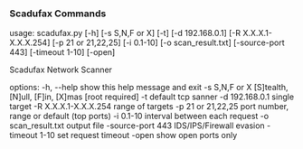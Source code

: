 ### Scadufax Commands

usage: scadufax.py [-h] [-s S,N,F or X] [-t] [-d 192.168.0.1] [-R X.X.X.1-X.X.X.254]
                   [-p 21 or 21,22,25] [-i 0.1-10] [-o scan_result.txt] [-source-port 443]
                   [-timeout 1-10] [-open]

Scadufax Network Scanner

options:
  -h, --help            show this help message and exit
  -s S,N,F or X         [S]tealth, [N]ull, [F]in, [X]mas [root required]
  -t                    default tcp sanner
  -d 192.168.0.1        single target
  -R X.X.X.1-X.X.X.254  range of targets
  -p 21 or 21,22,25     port number, range or default (top ports)
  -i 0.1-10             interval between each request
  -o scan_result.txt    output file
  -source-port 443      IDS/IPS/Firewall evasion
  -timeout 1-10         set request timeout
  -open                 show open ports only

